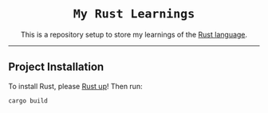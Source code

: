 <div align="center">
  <h1><code>My Rust Learnings</code></h1>
  <p>
    This is a repository setup to store my learnings of the <a href="https://www.rust-lang.org/">Rust language</a>.
  </p>
</div>

---

## Project Installation

To install Rust, please [Rust up](https://rustup.rs/)! Then run:

```
cargo build
```